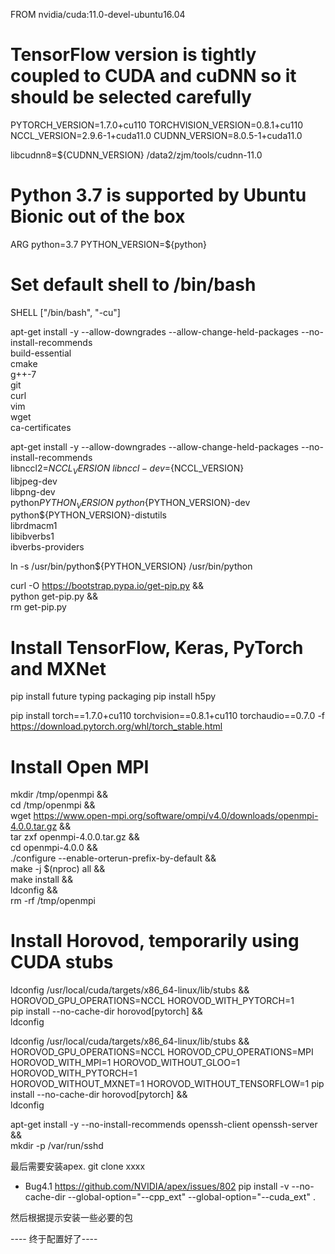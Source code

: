 FROM nvidia/cuda:11.0-devel-ubuntu16.04

# TensorFlow version is tightly coupled to CUDA and cuDNN so it should be selected carefully
PYTORCH_VERSION=1.7.0+cu110
TORCHVISION_VERSION=0.8.1+cu110
NCCL_VERSION=2.9.6-1+cuda11.0
CUDNN_VERSION=8.0.5-1+cuda11.0

libcudnn8=${CUDNN_VERSION} 
/data2/zjm/tools/cudnn-11.0

# Python 3.7 is supported by Ubuntu Bionic out of the box
ARG python=3.7
PYTHON_VERSION=${python}

# Set default shell to /bin/bash
SHELL ["/bin/bash", "-cu"]

apt-get install -y --allow-downgrades --allow-change-held-packages --no-install-recommends \
        build-essential \
        cmake \
        g++-7 \
        git \
        curl \
        vim \
        wget \
        ca-certificates 

apt-get install -y --allow-downgrades --allow-change-held-packages --no-install-recommends \
        libnccl2=${NCCL_VERSION} \
        libnccl-dev=${NCCL_VERSION} \
        libjpeg-dev \
        libpng-dev \
        python${PYTHON_VERSION} \
        python${PYTHON_VERSION}-dev \
        python${PYTHON_VERSION}-distutils \
        librdmacm1 \
        libibverbs1 \
        ibverbs-providers

ln -s /usr/bin/python${PYTHON_VERSION} /usr/bin/python

curl -O https://bootstrap.pypa.io/get-pip.py && \
    python get-pip.py && \
    rm get-pip.py

# Install TensorFlow, Keras, PyTorch and MXNet
pip install future typing packaging
pip install h5py
<!-- 
PYTAGS=$(python -c "from packaging import tags; tag = list(tags.sys_tags())[0]; print(f'{tag.interpreter}-{tag.abi}')") && \
    pip install https://download.pytorch.org/whl/cu113/torch-${PYTORCH_VERSION}%2Bcu101-${PYTAGS}-linux_x86_64.whl \
        https://download.pytorch.org/whl/cu113/torchvision-${TORCHVISION_VERSION}%2Bcu101-${PYTAGS}-linux_x86_64.whl -->

pip install torch==1.7.0+cu110 torchvision==0.8.1+cu110 torchaudio==0.7.0 -f https://download.pytorch.org/whl/torch_stable.html

# Install Open MPI
mkdir /tmp/openmpi && \
    cd /tmp/openmpi && \
    wget https://www.open-mpi.org/software/ompi/v4.0/downloads/openmpi-4.0.0.tar.gz && \
    tar zxf openmpi-4.0.0.tar.gz && \
    cd openmpi-4.0.0 && \
    ./configure --enable-orterun-prefix-by-default && \
    make -j $(nproc) all && \
    make install && \
    ldconfig && \
    rm -rf /tmp/openmpi

# Install Horovod, temporarily using CUDA stubs
ldconfig /usr/local/cuda/targets/x86_64-linux/lib/stubs && \
    HOROVOD_GPU_OPERATIONS=NCCL HOROVOD_WITH_PYTORCH=1 \
         pip install --no-cache-dir horovod[pytorch] && \
    ldconfig

ldconfig /usr/local/cuda/targets/x86_64-linux/lib/stubs && \
HOROVOD_GPU_OPERATIONS=NCCL HOROVOD_CPU_OPERATIONS=MPI \
HOROVOD_WITH_MPI=1 HOROVOD_WITHOUT_GLOO=1 HOROVOD_WITH_PYTORCH=1 \
HOROVOD_WITHOUT_MXNET=1 HOROVOD_WITHOUT_TENSORFLOW=1 pip install --no-cache-dir horovod[pytorch]  && \
ldconfig
    
apt-get install -y --no-install-recommends openssh-client openssh-server && \
    mkdir -p /var/run/sshd

最后需要安装apex.
git clone xxxx
+ Bug4.1 https://github.com/NVIDIA/apex/issues/802 
pip install -v --no-cache-dir --global-option="--cpp_ext" --global-option="--cuda_ext" .

然后根据提示安装一些必要的包

---- 终于配置好了----